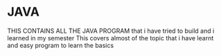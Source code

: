 # JAVA
THIS CONTAINS ALL THE JAVA PROGRAM that i have tried to build and i learned in my semester
This covers almost of the topic that i have learnt and easy program to learn the basics
